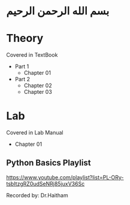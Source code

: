 # بسم الله الرحمن الرحيم

# Theory

Covered in TextBook

- Part 1
  - Chapter 01
- Part 2 
  - Chapter 02
  - Chapter 03

# Lab

Covered in Lab Manual

- Chapter 01

## Python Basics Playlist

https://www.youtube.com/playlist?list=PL-ORy-tsbItzgRZ0udSeNRj85juxV36Sc

Recorded by: Dr.Haitham